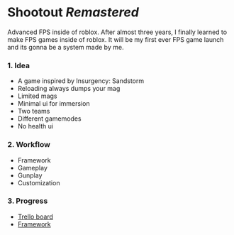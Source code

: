 # Shootout _Remastered_
Advanced FPS inside of roblox.
After almost three years, I finally learned to make FPS games inside of roblox.
It will be my first ever FPS game launch and its gonna be a system made by me.

### 1. Idea
- A game inspired by Insurgency: Sandstorm
- Reloading always dumps your mag
- Limited mags
- Minimal ui for immersion
- Two teams
- Different gamemodes
- No health ui

### 2. Workflow
- Framework
- Gameplay
- Gunplay
- Customization

### 3. Progress
- [Trello board](https://trello.com/b/mRVDuOby/advanced-fps)
- [Framework](https://github.com/Stormtrooperhelmet/framework/blob/framework/framework.md)
